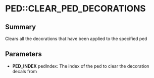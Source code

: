 # PED::CLEAR_PED_DECORATIONS

## Summary
Clears all the decorations that have been applied to the specified ped

## Parameters
* **PED_INDEX** pedIndex: The index of the ped to clear the decoration decals from
